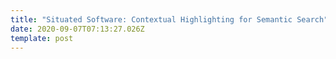 ```yaml
---
title: "Situated Software: Contextual Highlighting for Semantic Search"
date: 2020-09-07T07:13:27.026Z
template: post
---
```

